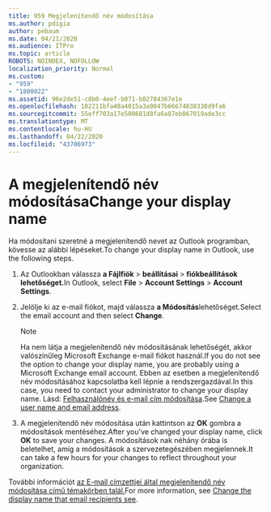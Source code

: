 ```yaml
---
title: 959 Megjelenítendő név módosítása
ms.author: pdigia
author: pebaum
ms.date: 04/21/2020
ms.audience: ITPro
ms.topic: article
ROBOTS: NOINDEX, NOFOLLOW
localization_priority: Normal
ms.custom:
- "959"
- "1800022"
ms.assetid: 96e2de51-c8b0-4eef-b071-b02784367e1e
ms.openlocfilehash: 182211bfa48a4015a3a9847b66674838338d9fa6
ms.sourcegitcommit: 55eff703a17e500681d8fa6a87eb067019ade3cc
ms.translationtype: MT
ms.contentlocale: hu-HU
ms.lasthandoff: 04/22/2020
ms.locfileid: "43706973"
---
```

# <a name="change-your-display-name"></a><span data-ttu-id="5c8b5-102">A megjelenítendő név módosítása</span><span class="sxs-lookup"><span data-stu-id="5c8b5-102">Change your display name</span></span>
  
<span data-ttu-id="5c8b5-103">Ha módosítani szeretné a megjelenítendő nevet az Outlook programban, kövesse az alábbi lépéseket.</span><span class="sxs-lookup"><span data-stu-id="5c8b5-103">To change your display name in Outlook, use the following steps.</span></span>
  
1. <span data-ttu-id="5c8b5-104">Az Outlookban válassza **a Fájlfiók** \> **beállításai** \> **fiókbeállítások lehetőséget.**</span><span class="sxs-lookup"><span data-stu-id="5c8b5-104">In Outlook, select **File** \> **Account Settings** \> **Account Settings**.</span></span>

2. <span data-ttu-id="5c8b5-105">Jelölje ki az e-mail fiókot, majd válassza **a Módosítás**lehetőséget.</span><span class="sxs-lookup"><span data-stu-id="5c8b5-105">Select the email account and then select **Change**.</span></span>

    > [!NOTE]
    > <span data-ttu-id="5c8b5-106">Ha nem látja a megjelenítendő név módosításának lehetőségét, akkor valószínűleg Microsoft Exchange e-mail fiókot használ.</span><span class="sxs-lookup"><span data-stu-id="5c8b5-106">If you do not see the option to change your display name, you are probably using a Microsoft Exchange email account.</span></span> <span data-ttu-id="5c8b5-107">Ebben az esetben a megjelenítendő név módosításához kapcsolatba kell lépnie a rendszergazdával.</span><span class="sxs-lookup"><span data-stu-id="5c8b5-107">In this case, you need to contact your administrator to change your display name.</span></span> <span data-ttu-id="5c8b5-108">Lásd: [Felhasználónév és e-mail cím módosítása](https://docs.microsoft.com/office365/admin/add-users/change-a-user-name-and-email-address).</span><span class="sxs-lookup"><span data-stu-id="5c8b5-108">See [Change a user name and email address](https://docs.microsoft.com/office365/admin/add-users/change-a-user-name-and-email-address).</span></span>
  
3. <span data-ttu-id="5c8b5-109">A megjelenítendő név módosítása után kattintson az **OK** gombra a módosítások mentéséhez.</span><span class="sxs-lookup"><span data-stu-id="5c8b5-109">After you've changed your display name, click **OK** to save your changes.</span></span> <span data-ttu-id="5c8b5-110">A módosítások nak néhány órába is beletelhet, amíg a módosítások a szervezetegészében megjelennek.</span><span class="sxs-lookup"><span data-stu-id="5c8b5-110">It can take a few hours for your changes to reflect throughout your organization.</span></span>

<span data-ttu-id="5c8b5-111">További információt [az E-mail címzettjei által megjelenítendő név módosítása című témakörben talál.](https://support.office.com/article/2b53331a-ba2a-4803-88dc-ac9fe376c8a9.aspx)</span><span class="sxs-lookup"><span data-stu-id="5c8b5-111">For more information, see [Change the display name that email recipients see](https://support.office.com/article/2b53331a-ba2a-4803-88dc-ac9fe376c8a9.aspx).</span></span>
  